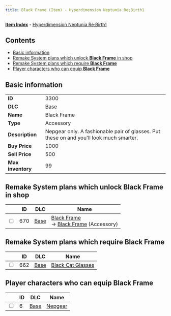 ```yaml
---
title: Black Frame (Item) - Hyperdimension Neptunia Re;Birth1
---
```


[**Item Index**](/neptunia/rb1/item/index.html) - [Hyperdimension Neptunia Re;Birth1](/neptunia/rb1)

## Contents

- [Basic information](#basic-information)
- [Remake System plans which unlock **Black Frame** in shop](#remake-system-plans-which-unlock-black-frame-in-shop)
- [Remake System plans which require **Black Frame**](#remake-system-plans-which-require-black-frame)
- [Player characters who can equip **Black Frame**](#player-characters-who-can-equip-black-frame)

## Basic information

|   |   |
| -- | -- |
| **ID** | 3300 |
| **DLC** | [Base](/neptunia/rb1/dlc/1-base.html) |
| **Name** | Black Frame |
| **Type** | Accessory |
| **Description** | Nepgear only. A fashionable pair of glasses. Put these on and you'll look much smarter. |
| **Buy Price** | 1000 |
| **Sell Price** | 500 |
| **Max inventory** | 99 |


## Remake System plans which unlock **Black Frame** in shop

|    | ID | DLC | Name |
| -- | -- | --- | ---- |
| <input type="checkbox" id="rb1-remake-1-670" class="trackbox" /> | 670 | [Base](/neptunia/rb1/dlc/1-base.html) | [Black Frame](/neptunia/rb1/remake/1-670-black-frame.html)<br /> → [Black Frame](/neptunia/rb1/item/1-3300-black-frame.html) (Accessory) |


## Remake System plans which require **Black Frame**

|    | ID | DLC | Name |
| -- | -- | --- | ---- |
| <input type="checkbox" id="rb1-quest-1-662" class="trackbox" /> | 662 | [Base](/neptunia/rb1/dlc/1-base.html) | [Black Cat Glasses](/neptunia/rb1/quest/1-662-black-cat-glasses.html) |


## Player characters who can equip **Black Frame**

|    | ID | DLC | Name |
| -- | -- | --- | ---- |
| <input type="checkbox" id="rb1-player-1-6" class="trackbox" /> | 6 | [Base](/neptunia/rb1/dlc/1-base.html) | [Nepgear](/neptunia/rb1/player/1-6-nepgear.html) |
